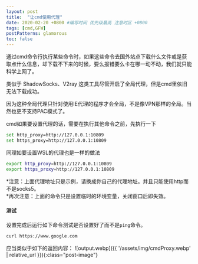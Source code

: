 ```yaml
---
layout: post
title:  "让cmd使用代理"
date: 2020-02-20 +0800 #编写时间 优先级最高 注意时区 +0800
tags: [cmd,GFW]
postPatterns: glamorous
toc: false
---
```


通过cmd命令行执行某些命令时，如果这些命令去国外站点下载什么文件或是获取点什么信息，却下载不下来的时候，要么报错要么卡在哪一动不动，我们就只能科学上网了。

<!--excerpt-->

类似于 ShadowSocks、V2ray 这类工具尽管开启了全局代理，但是cmd里依旧无法下载成功。

因为这种全局代理只针对使用IE代理的程序才会全局，不是像VPN那样的全局。当然也更不支持PAC模式了。

cmd如果要设置代理的话，需要在执行其他命令之前，先执行一下
``` bash
set http_proxy=http://127.0.0.1:10809
set https_proxy=http://127.0.0.1:10809
```

同理如要设置WSL的代理也是一样的做法
``` bash
export http_proxy=http://127.0.0.1:10809
export https_proxy=http://127.0.0.1:10809
```

*注意：上面代理地址只是示例，请换成你自己的代理地址。并且只能使用http而不是socks5。   
*再次注意：上面的命令只是设置临时的环境变量，关闭窗口后即失效。

#### 测试

设置完成后运行如下命令测试是否设置好了而不是`ping`命令。
``` bash
curl https://www.google.com
```

应当类似于如下的返回内容：
![output.webp]({{ '/assets/img/cmdProxy.webp' | relative_url }}){:class="post-image"}

